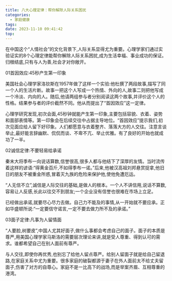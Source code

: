 ```yaml
---
title: 八大心理定律：帮你解除人际关系困扰
categories:
  - 家庭健康
tags:
date: 2023-11-10 09:41:42
top:
---
```

在中国这个“人情社会”的文化背景下,人际关系显得尤为重要。心理学家们通过实验证实的8个心理定律能帮你解除人际关系困扰,成为生活幸福、事业成功的保证。归根结底,只有与人为善,社会才对你敞开。
<!--more-->


01首因效应:45秒产生第一印象

美国社会心理学家洛钦斯在1957年做了这样一个实验:他杜撰了两段故事,描写了同一个人的生活片断。故事一把这个人写成一个热情、外向的人,故事二则把他写成一个冷淡、内向的人。随后,他请两组参与者分别阅读这两个故事,并评价这个人的性格。结果参与者的评价截然不同。他从而提出了“首因效应”这一定律。

心理学研究发现,初次会面,45秒钟就能产生第一印象,主要包括容貌、衣着、姿势和面部表情等。第一印象会在后续交往中占据主导地位。“首因效应”提示我们,初次见面应给人留下好印象。人们都愿意与衣着整齐、落落大方的人交往。注意言谈举止,最好能言辞幽默、侃侃而谈、不卑不亢、举止优雅。有了良好的开始也就成功了一半。

02诚信定律:不要轻易给承诺

秦末大将季布一向说话算数,信誉很高,很多人都与他结下了深厚的友情。当时流传着这样的谚语:“得黄金百斤,不如得季布一诺。”后来,他被汉高祖刘邦悬赏捉拿,他旧日的朋友不被重金所惑,冒着灭九族的危险来保护他,使他免遭厄运。

“人无信不立”,诚信是人际交往的基础,是做人的根本。一个人不讲信用,说话不算数,容易让人反感,长此以往交不到朋友;一个企业没有信誉也很难在市场上立足。

已经做出承诺,就要尽心尽力去做。自己力不能及的事情,从一开始就不要应承。正如华盛顿所说:“一定要信守诺言,一定不要去做力所不及的承诺。”

03面子定律:凡事为人留情面

“人要脸,树要皮”,中国人尤其好面子,做什么事都会考虑自己的面子。面子的本质是尊严,用美国心理学家马斯洛的需要层次理论来讲,就是受人尊重、得到认可的需求。谁都希望自己在别人面前有尊严。

与人交往,即使你再优秀,也别忘了给他人留点尊严。给别人留面子就是给自己留退路,在家庭关系中尤为重要。很多家庭的破裂都源于妻子在外人面前太不给丈夫留面子,伤害了对方的自尊心。家庭不是一比高下的战场,而是举案齐眉、互相尊重的港湾。